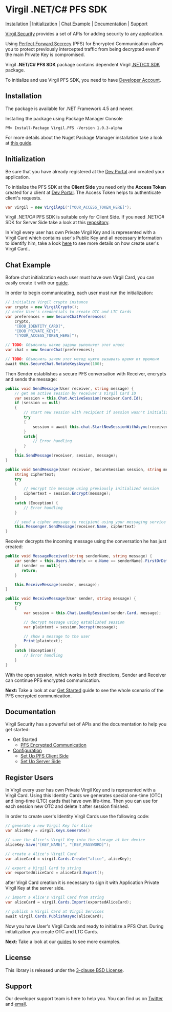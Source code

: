 # Virgil .NET/C# PFS SDK

[Installation](#installation) | [Initialization](#initialization) | [Chat Example](#chat-example) | [Documentation](#documentation) | [Support](#support)

[Virgil Security](https://virgilsecurity.com) provides a set of APIs for adding security to any application.

Using [Perfect Forward Secrecy](https://developer.virgilsecurity.com/docs/references/perfect-forward-secrecy) (PFS) for Encrypted Communication allows you to protect previously intercepted traffic from being decrypted even if the main Private Key is compromised.

Virgil __.NET/C# PFS SDK__ package contains dependent Virgil [.NET/C# SDK](https://github.com/VirgilSecurity/virgil-sdk-net/tree/v4) package.


To initialize and use Virgil PFS SDK, you need to have [Developer Account](https://developer.virgilsecurity.com/account/signin).

## Installation

The package is available for .NET Framework 4.5 and newer.

Installing the package using Package Manager Console

```
PM> Install-Package Virgil.PFS -Version 1.0.3-alpha
```

For more details about the Nuget Package Manager installation take a look at [this guide](https://docs.microsoft.com/en-us/nuget/quickstart/use-a-package).

## Initialization

Be sure that you have already registered at the [Dev Portal](https://developer.virgilsecurity.com/account/signin) and created your application.

To initialize the PFS SDK at the __Client Side__ you need only the __Access Token__ created for a client at [Dev Portal](https://developer.virgilsecurity.com/account/signin). The Access Token helps to authenticate client's requests.

```cs
var virgil = new VirgilApi("[YOUR_ACCESS_TOKEN_HERE]");
```

Virgil .NET/C# PFS SDK is suitable only for Client Side. If you need .NET/C# SDK for Server Side take a look at this [repository](https://github.com/VirgilSecurity/virgil-sdk-net/tree/v4-docs-review).


In Virgil every user has own Private Virgil Key and is represented with a Virgil Card which contains user's Public Key and all necessary information to identify him, take a look [here](#register-users) to see more details on how create user's Virgil Card.. 


 
## Chat Example

Bofore chat initialization each user must have own Virgil Card, you can easily create it with our [guide](#register-users).

In order to begin communicating, each user must run the initialization:

```cs
// initialize Virgil crypto instance
var crypto = new VirgilCrypto();
// enter User's credentials to create OTC and LTC Cards
var preferences = new SecureChatPreferences(
    crypto, 
    "[BOB_IDENTITY_CARD]",
    "[BOB_PRIVATE_KEY]",
    "[YOUR_ACCESS_TOKEN_HERE]");

// TODO: Объяснить какие задачи выполняет этот класс
var chat = new SecureChat(preferences);

// TODO: Объяснить зачем этот метод нужгл вызывать время от времени
await this.SecureChat.RotateKeysAsync(100);
```

Then Sender establishes a secure PFS conversation with Receiver, encrypts and sends the message:

```cs
public void SendMessage(User receiver, string message) {
    // get an active session by receiver's Virgil Card ID
    var session = this.Chat.ActiveSession(receiver.Card.Id);
    if (session == null)
    {
        // start new session with recipient if session wasn't initialized yet
        try
        {
	       	session = await this.chat.StartNewSessionWithAsync(receiver.Card);
       	}
       	catch{
    	   	// Error handling
       	}
    }
    this.SendMessage(receiver, session, message);
}

public void SendMessage(User receiver, SecureSession session, string message) {
    string ciphertext;
    try
    {
        // encrypt the message using previously initialized session
        ciphertext = session.Encrypt(message);
    }
    catch (Exception) {
        // Error handling
    }

    // send a cipher message to recipient using your messaging service
    this.Messenger.SendMessage(receiver.Name, ciphertext)
}
```

Receiver decrypts the incoming message using the conversation he has just created:

```cs
public void MessageReceived(string senderName, string message) {
    var sender = this.Users.Where(x => x.Name == senderName).FirstOrDefault();
    if (sender == null){
       return;
    }

    this.ReceiveMessage(sender, message);
}

public void ReceiveMessage(User sender, string message) {
    try
    {
        var session = this.Chat.LoadUpSession(sender.Card, message);

        // decrypt message using established session
        var plaintext = session.Decrypt(message);

        // show a message to the user
        Print(plaintext);
    }
    catch (Exception){
        // Error handling
    }
}
```

With the open session, which works in both directions, Sender and Receiver can continue PFS encrypted communication.

__Next:__ Take a look at our [Get Started](/documentation/get-started/pfs-encrypted-communication.md) guide to see the whole scenario of the PFS encrypted communication.


## Documentation

Virgil Security has a powerful set of APIs and the documentation to help you get started:

* Get Started
  * [PFS Encrypted Сommunication](/documentation/get-started/pfs-encrypted-communication.md)
* [Configuration](/documentation/guides/configuration)
  * [Set Up PFS Client Side](/documentation/guides/configuration/client-pfs.md)
  * [Set Up Server Side](/documentation/guides/configuration/server.md)


## Register Users
In Virgil every user has own Private Virgil Key and is represented with a Virgil Card. Using this Identity Cards we generates special one-time (OTC) and long-time (LTC) cards that have own life-time. Then you can use for each session new OTC and delete it after session finished. 

In order to create user's Identity Virgil Cards use the following code:

```cs
// generate a new Virgil Key for Alice
var aliceKey = virgil.Keys.Generate()

// save the Alice's Virgil Key into the storage at her device
aliceKey.Save("[KEY_NAME]", "[KEY_PASSWORD]");

// create a Alice's Virgil Card
var aliceCard = virgil.Cards.Create("alice", aliceKey);

// export a Virgil Card to string
var exportedAliceCard = aliceCard.Export();
```
after Virgil Card creation it is necessary to sign it with Application Private Virgil Key at the server side.

```cs
// import a Alice's Virgil Card from string
var aliceCard = virgil.Cards.Import(exportedAliceCard);

// publish a Virgil Card at Virgil Services
await virgil.Cards.PublishAsync(aliceCard);
```
Now you have User's Virgil Cards and ready to initialize a PFS Chat. During initialization you create OTC and LTC Cards.

__Next:__ Take a look at our [guides](/documentation/get-started/pfs-encrypted-communication.md) to see more examples. 

## License

This library is released under the [3-clause BSD License](LICENSE.md).

## Support

Our developer support team is here to help you. You can find us on [Twitter](https://twitter.com/virgilsecurity) and [email][support].

[support]: mailto:support@virgilsecurity.com
